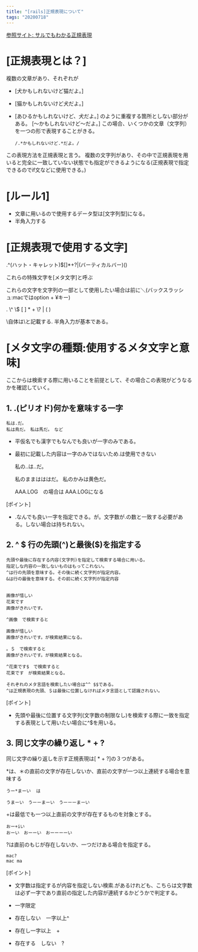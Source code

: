 ```yaml
---
title: "[rails]正規表現について"
tags: "20200718"
---
```


[参照サイト: サルでもわかる正規表現](https://userweb.mnet.ne.jp/nakama/)

# [正規表現とは？]

複数の文章があり、それぞれが

-   [犬かもしれないけど猫だよ。]
-   [猫かもしれないけど犬だよ。]
-   [あひるかもしれないけど、犬だよ。]
    のように重複する箇所としない部分がある。
    [〜かもしれないけど〜だよ。]
    この場合、いくつかの文章（文字列）を一つの形で表現することがきる。

        /.*かもしれないけど.*だよ。/

この表現方法を正規表現と言う。
複数の文字列があり、その中で正規表現を用いると完全に一致していない状態でも指定ができるようになる(正規表現で指定できるのでif文などに使用できる。)

# [ルール1]

-   文章に用いるので使用するデータ型は[文字列型]になる。
-   半角入力する

# [正規表現で使用する文字]

.^(ハット・キャレット)$\[]\*+?|(バーティカルバー)()

これらの特殊文字を[メタ文字]と呼ぶ

これらの文字を文字列の一部として使用したい場合は前に＼(バックスラッシュ:macではoption + ¥キー)

. \\^ \\$ \[ ] \* + \\? \| ( )

\\自体は\\と記載する.
半角入力が基本である。

# [メタ文字の種類:使用するメタ文字と意味]

ここからは検索する際に用いることを前提として、その場合この表現がどうなるかを確認していく。

## 1. .(ピリオド)何かを意味する一字

    私は.だ。
    私は鳥だ。　私は馬だ。　など

-   平仮名でも漢字でもなんでも良いが一字のみである。
-   最初に記載した内容は一字のみではないため.は使用できない


    私の..は..だ。

    私のままはははだ。
    私のかみは黄色だ。

    AAA.LOG　の場合は
    AAA\.LOGになる

[ポイント]

-   .なんでも良い一字を指定できる。が。文字数が.の数と一致する必要がある。しない場合は持ちれない。

## 2. ^ $ 行の先頭(^)と最後($)を指定する

    先頭や最後に存在する内容(文字列)を指定して検索する場合に用いる。
    指定しな内容の一致しないものはもってこれない。
    ^は行の先頭を意味する。その後に続く文字列が指定内容。
    &は行の最後を意味する。その前に続く文字列が指定内容


    画像が惜しい
    花束です
    画像がきれいです。

    ^画像　で検索すると

    画像が惜しい
    画像がきれいです。が検索結果になる。

    。＄　で検索すると
    画像がきれいです。が検索結果となる。

    ^花束です$　で検索すると
    花束です　が検索結果となる。

    それぞれのメタ言語を検索したい場合は^^ $$である。
    ^は正規表現の先頭、＄は最後に位置しなければメタ言語として認識されない。

[ポイント]

-   先頭や最後に位置する文字列(文字数の制限なし)を検索する際に一致を指定する表現として用いたい場合に^$を用いる。

## 3. 同じ文字の繰り返し \* + ?

同じ文字の繰り返しを示す正規表現は[ * + ?]の３つがある。

\*は、＊の直前の文字が存在しないか、直前の文字が一つ以上連続する場合を意味する

    うー*まーい	は

    うまーい　うーーまーい　うーーーまーい

\+は最低でも一つ以上直前の文字が存在するものを対象とする。

    おー+iい
    おーい　おーーい　おーーーーい

?は直前のもじが存在しないか、一つだけある場合を指定する。

    mac?
    mac ma

[ポイント]

-   文字数は指定するが内容を指定しない検索.があるけれども、こちらは文字数は必ず一字であり直前の指定した内容が連続するかどうかで判定する。

-   一字限定

-   存在しない　一字以上^

-   存在し一字以上　+

-   存在する　しない　?
